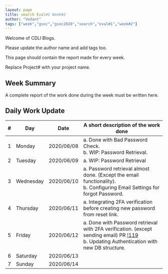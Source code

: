 ```yaml
---
layout: page
title: search Eval#1 Week#2
author: "Vedant"
tags: ["week","gsoc","gsoc2020","search","eval#1","week#2"]
---
```

Welcome of CDLI Blogs.

Please update the author name and add tags too. 

This page should contain the report made for every week.

Replace Project# with your project name.

## Week Summary

A complete report of the work done during the week must be written here. 


## Daily Work Update

|\#|Day|Date|A short description of the work done|  
|---	|---	|---	|---	|  
|1   	| Monday 	|   2020/06/08	|  a. Done with Bad Password Check. <br> b. WIP: Password Retrieval.	|  
|2   	| Tuesday  	|   2020/06/09	| a. WIP: Password Retrieval |  
|3   	| Wednesday  	|  2020/06/10 	| a. Password retrieval almost done. (Except the email functionality). <br> b. Configuring Email Settings for forgot Password.	|  
|4   	| Thursday  	|   2020/06/11	|  a. Integrating 2FA verification before creating new password from reset link. 	|  
|5   	| Friday  	|   2020/06/12	|  a. Done with Password retrieval with 2FA verification. (except sending email) PR [!119](https://gitlab.com/cdli/framework/-/merge_requests/119) <br> b. Updating Authentication with new DB structure.	|  
|6   	| Saturday  	|   2020/06/13	|   	|  
|7   	| Sunday  	|   2020/06/14	|   	|  
